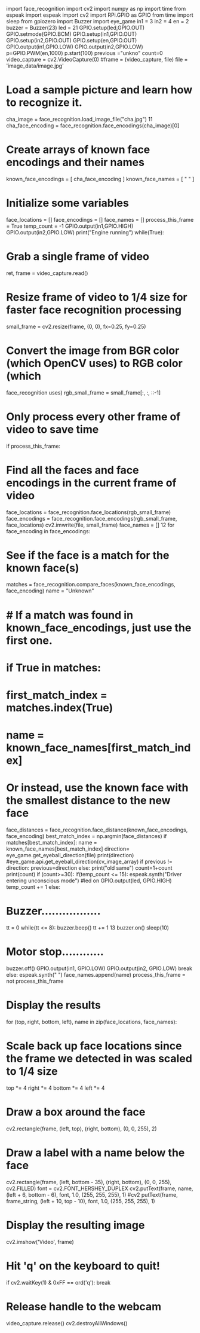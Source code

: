 import face_recognition
import cv2
import numpy as np
import time
from espeak import espeak
import cv2
import RPi.GPIO as GPIO
from time import sleep
from gpiozero import Buzzer
import eye_game
in1 = 3
in2 = 4
en = 2
buzzer = Buzzer(23)
led = 21
GPIO.setup(led,GPIO.OUT)
GPIO.setmode(GPIO.BCM)
GPIO.setup(in1,GPIO.OUT)
GPIO.setup(in2,GPIO.OUT)
GPIO.setup(en,GPIO.OUT)
GPIO.output(in1,GPIO.LOW)
GPIO.output(in2,GPIO.LOW)
p=GPIO.PWM(en,1000)
p.start(100)
previous ="unkno"
count=0
video_capture = cv2.VideoCapture(0)
#frame = (video_capture, file)
file = 'image_data/image.jpg'
# Load a sample picture and learn how to recognize it.
cha_image = face_recognition.load_image_file("cha.jpg")
11
cha_face_encoding = face_recognition.face_encodings(cha_image)[0]
# Create arrays of known face encodings and their names
known_face_encodings = [
cha_face_encoding
]
known_face_names = [
" "
]
# Initialize some variables
face_locations = []
face_encodings = []
face_names = []
process_this_frame = True
temp_count = -1
GPIO.output(in1,GPIO.HIGH)
GPIO.output(in2,GPIO.LOW)
print("Engine running")
while(True):
# Grab a single frame of video
ret, frame = video_capture.read()
# Resize frame of video to 1/4 size for faster face recognition processing
small_frame = cv2.resize(frame, (0, 0), fx=0.25, fy=0.25)
# Convert the image from BGR color (which OpenCV uses) to RGB color (which
face_recognition uses)
rgb_small_frame = small_frame[:, :, ::-1]
# Only process every other frame of video to save time
if process_this_frame:
# Find all the faces and face encodings in the current frame of video
face_locations = face_recognition.face_locations(rgb_small_frame)
face_encodings = face_recognition.face_encodings(rgb_small_frame, face_locations)
cv2.imwrite(file, small_frame)
face_names = []
12
for face_encoding in face_encodings:
# See if the face is a match for the known face(s)
matches = face_recognition.compare_faces(known_face_encodings, face_encoding)
name = "Unknown"
# # If a match was found in known_face_encodings, just use the first one.
# if True in matches:
# first_match_index = matches.index(True)
# name = known_face_names[first_match_index]
# Or instead, use the known face with the smallest distance to the new face
face_distances = face_recognition.face_distance(known_face_encodings, face_encoding)
best_match_index = np.argmin(face_distances)
if matches[best_match_index]:
name = known_face_names[best_match_index]
direction= eye_game.get_eyeball_direction(file)
print(direction)
#eye_game.api.get_eyeball_direction(cv_image_array)
if previous != direction:
previous=direction
else:
print("old same")
count=1+count
print(count)
if (count>=30):
if(temp_count <= 15):
espeak.synth("Driver entering unconscious mode")
#led on
GPIO.output(led, GPIO.HIGH)
temp_count += 1
else:
# Buzzer.................
tt = 0
while(tt <= 8):
buzzer.beep()
tt += 1
13
buzzer.on()
sleep(10)
# Motor stop............
buzzer.off()
GPIO.output(in1, GPIO.LOW)
GPIO.output(in2, GPIO.LOW)
break
else:
espeak.synth(" ")
face_names.append(name)
process_this_frame = not process_this_frame
# Display the results
for (top, right, bottom, left), name in zip(face_locations, face_names):
# Scale back up face locations since the frame we detected in was scaled to 1/4 size
top *= 4
right *= 4
bottom *= 4
left *= 4
# Draw a box around the face
cv2.rectangle(frame, (left, top), (right, bottom), (0, 0, 255), 2)
# Draw a label with a name below the face
cv2.rectangle(frame, (left, bottom - 35), (right, bottom), (0, 0, 255), cv2.FILLED)
font = cv2.FONT_HERSHEY_DUPLEX
cv2.putText(frame, name, (left + 6, bottom - 6), font, 1.0, (255, 255, 255), 1)
#cv2 putText(frame, frame_string, (left + 10, top - 10), font, 1.0, (255, 255, 255), 1)
# Display the resulting image
cv2.imshow('Video', frame)
# Hit 'q' on the keyboard to quit!
if cv2.waitKey(1) & 0xFF == ord('q'):
break
# Release handle to the webcam
video_capture.release()
cv2.destroyAllWindows()
